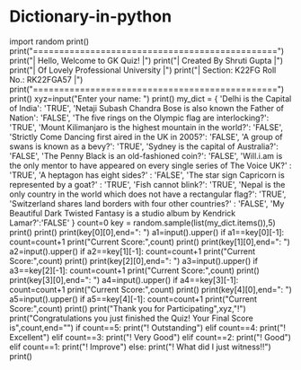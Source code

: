 # Dictionary-in-python
import random
print()
print("===============================================")
print("|        Hello, Welcome to GK Quiz!           |")
print("|       Created By Shruti Gupta               |")
print("|      Of Lovely Professional University      |")
print("|     Section: K22FG  Roll No.: RK22FGA57     |")
print("===============================================")
print()
xyz=input("Enter your name: ")
print()
my_dict = {
    'Delhi is the Capital of India': 'TRUE',
    'Netaji Subash Chandra Bose is also known the Father of Nation': 'FALSE',
    'The five rings on the Olympic flag are interlocking?': 'TRUE',
    'Mount Kilimanjaro is the highest mountain in the world?': 'FALSE',
    'Strictly Come Dancing first aired in the UK in 2005?': 'FALSE',
    'A group of swans is known as a bevy?': 'TRUE',
    'Sydney is the capital of Australia?': 'FALSE',
    'The Penny Black is an old-fashioned coin?': 'FALSE',
    'Will.i.am is the only mentor to have appeared on every single series of The Voice UK?' : 'TRUE',
    'A heptagon has eight sides?' : 'FALSE',
    'The star sign Capricorn is represented by a goat?' : 'TRUE',
    'Fish cannot blink?': 'TRUE',
    'Nepal is the only country in the world which does not have a rectangular flag?': 'TRUE',
    'Switzerland shares land borders with four other countries?' : 'FALSE',
    'My Beautiful Dark Twisted Fantasy is a studio album by Kendrick Lamar?':'FALSE'
}
count=0
key = random.sample(list(my_dict.items()),5)
print()
print()
print(key[0][0],end=": ")
a1=input().upper()
if a1==key[0][-1]:
    count=count+1
print("Current Score:",count)
print()
print(key[1][0],end=": ")
a2=input().upper()
if a2==key[1][-1]:
    count=count+1
print("Current Score:",count)
print()
print(key[2][0],end=": ")
a3=input().upper()
if a3==key[2][-1]:
    count=count+1
print("Current Score:",count)
print()
print(key[3][0],end=": ")
a4=input().upper()
if a4==key[3][-1]:
    count=count+1
print("Current Score:",count)
print()
print(key[4][0],end=": ")
a5=input().upper()
if a5==key[4][-1]:
    count=count+1
print("Current Score:",count)
print()
print("Thank you for Participating",xyz,"!")
print("Congratulations you just finished the Quiz! Your Final Score is",count,end="")
if count==5:
    print("! Outstanding")
elif count==4:
    print("! Excellent")
elif count==3:
    print("! Very Good")
elif count==2:
    print("! Good")
elif count==1:
    print("! Improve")
else:
    print("! What did I just witness!!")
print()
